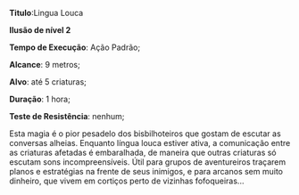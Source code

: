 **Titulo**:Lingua Louca

**Ilusão de nível 2**

**Tempo de Execução**: Ação Padrão;

**Alcance**: 9 metros;

**Alvo**: até 5 criaturas;

**Duração**: 1 hora;

**Teste de Resistência**: nenhum;

Esta magia é o pior pesadelo dos bisbilhoteiros que gostam de escutar as conversas alheias. Enquanto língua louca
estiver ativa, a comunicação entre as criaturas afetadas é embaralhada, de maneira que outras criaturas só escutam sons 
incompreensíveis. Útil para grupos de aventureiros traçarem planos e estratégias na frente de seus inimigos, e para arcanos sem muito dinheiro, que vivem em 
cortiços perto de vizinhas fofoqueiras...